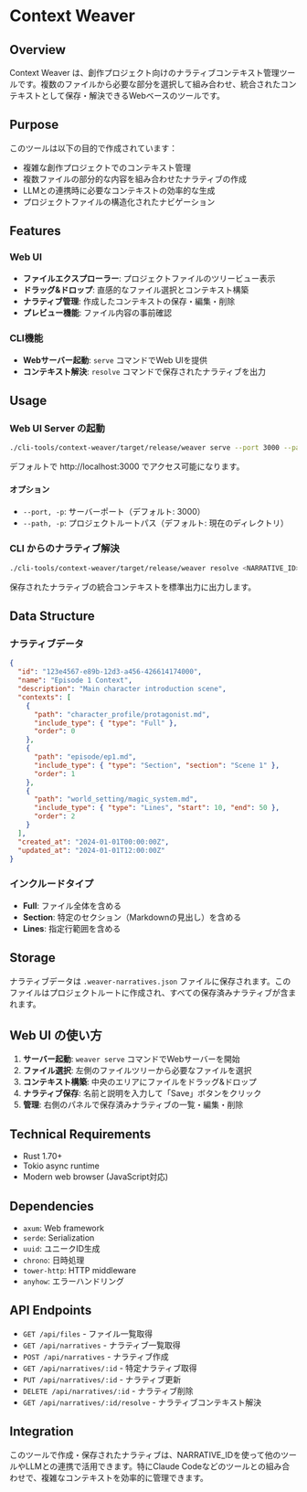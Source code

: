 # Context Weaver

## Overview

Context Weaver は、創作プロジェクト向けのナラティブコンテキスト管理ツールです。複数のファイルから必要な部分を選択して組み合わせ、統合されたコンテキストとして保存・解決できるWebベースのツールです。

## Purpose

このツールは以下の目的で作成されています：
- 複雑な創作プロジェクトでのコンテキスト管理
- 複数ファイルの部分的な内容を組み合わせたナラティブの作成
- LLMとの連携時に必要なコンテキストの効率的な生成
- プロジェクトファイルの構造化されたナビゲーション

## Features

### Web UI
- **ファイルエクスプローラー**: プロジェクトファイルのツリービュー表示
- **ドラッグ&ドロップ**: 直感的なファイル選択とコンテキスト構築
- **ナラティブ管理**: 作成したコンテキストの保存・編集・削除
- **プレビュー機能**: ファイル内容の事前確認

### CLI機能
- **Webサーバー起動**: `serve` コマンドでWeb UIを提供
- **コンテキスト解決**: `resolve` コマンドで保存されたナラティブを出力

## Usage

### Web UI Server の起動

```bash
./cli-tools/context-weaver/target/release/weaver serve --port 3000 --path /path/to/project
```

デフォルトで http://localhost:3000 でアクセス可能になります。

#### オプション
- `--port, -p`: サーバーポート（デフォルト: 3000）
- `--path, -p`: プロジェクトルートパス（デフォルト: 現在のディレクトリ）

### CLI からのナラティブ解決

```bash
./cli-tools/context-weaver/target/release/weaver resolve <NARRATIVE_ID> --path /path/to/project
```

保存されたナラティブの統合コンテキストを標準出力に出力します。

## Data Structure

### ナラティブデータ

```json
{
  "id": "123e4567-e89b-12d3-a456-426614174000",
  "name": "Episode 1 Context",
  "description": "Main character introduction scene",
  "contexts": [
    {
      "path": "character_profile/protagonist.md",
      "include_type": { "type": "Full" },
      "order": 0
    },
    {
      "path": "episode/ep1.md",
      "include_type": { "type": "Section", "section": "Scene 1" },
      "order": 1
    },
    {
      "path": "world_setting/magic_system.md",
      "include_type": { "type": "Lines", "start": 10, "end": 50 },
      "order": 2
    }
  ],
  "created_at": "2024-01-01T00:00:00Z",
  "updated_at": "2024-01-01T12:00:00Z"
}
```

### インクルードタイプ

- **Full**: ファイル全体を含める
- **Section**: 特定のセクション（Markdownの見出し）を含める
- **Lines**: 指定行範囲を含める

## Storage

ナラティブデータは `.weaver-narratives.json` ファイルに保存されます。このファイルはプロジェクトルートに作成され、すべての保存済みナラティブが含まれます。

## Web UI の使い方

1. **サーバー起動**: `weaver serve` コマンドでWebサーバーを開始
2. **ファイル選択**: 左側のファイルツリーから必要なファイルを選択
3. **コンテキスト構築**: 中央のエリアにファイルをドラッグ&ドロップ
4. **ナラティブ保存**: 名前と説明を入力して「Save」ボタンをクリック
5. **管理**: 右側のパネルで保存済みナラティブの一覧・編集・削除

## Technical Requirements

- Rust 1.70+
- Tokio async runtime
- Modern web browser (JavaScript対応)

## Dependencies

- `axum`: Web framework
- `serde`: Serialization
- `uuid`: ユニークID生成
- `chrono`: 日時処理
- `tower-http`: HTTP middleware
- `anyhow`: エラーハンドリング

## API Endpoints

- `GET /api/files` - ファイル一覧取得
- `GET /api/narratives` - ナラティブ一覧取得
- `POST /api/narratives` - ナラティブ作成
- `GET /api/narratives/:id` - 特定ナラティブ取得
- `PUT /api/narratives/:id` - ナラティブ更新
- `DELETE /api/narratives/:id` - ナラティブ削除
- `GET /api/narratives/:id/resolve` - ナラティブコンテキスト解決

## Integration

このツールで作成・保存されたナラティブは、NARRATIVE_IDを使って他のツールやLLMとの連携で活用できます。特にClaude Codeなどのツールとの組み合わせで、複雑なコンテキストを効率的に管理できます。